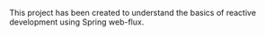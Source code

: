 This project has been created to understand the basics of reactive development using Spring web-flux.

